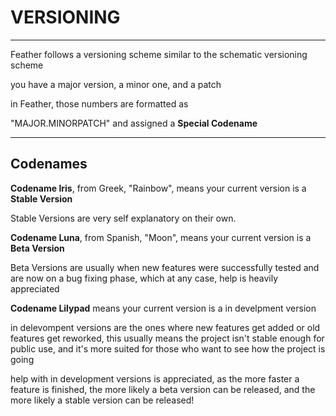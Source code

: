 # VERSIONING

-------------

Feather follows a versioning scheme similar to the schematic versioning scheme

you have a major version, a minor one, and a patch

in Feather, those numbers are formatted as

"MAJOR.MINORPATCH" and assigned a **Special Codename**

--------------

## Codenames

**Codename Iris**, from Greek, "Rainbow", means your current version is a **Stable Version**

Stable Versions are very self explanatory on their own.

**Codename Luna**, from Spanish, "Moon", means your current version is a **Beta Version**

Beta Versions are usually when new features were successfully tested and are now on a bug fixing phase, which at any case, help is heavily appreciated

**Codename Lilypad** means your current version is a in develpment version

in delevompent versions are the ones where new features get added or old features get reworked, this usually means the project isn't stable enough for public use, and it's more suited for those who want to see how the project is going

help with in development versions is appreciated, as the more faster a feature is finished, the more likely a beta version can be released, and the more likely a stable version can be released!
